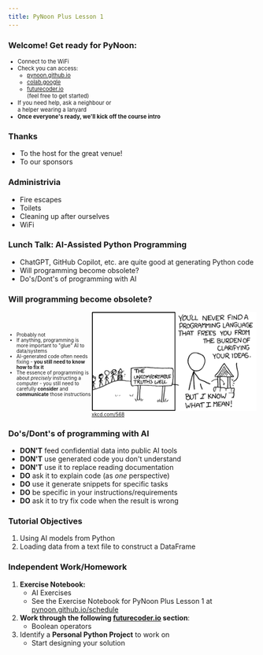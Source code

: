 ```yaml
---
title: PyNoon Plus Lesson 1
---
```


### Welcome! Get ready for PyNoon:

<div style="font-size: 0.8em;">

* Connect to the WiFi
* Check you can access:
  * [pynoon.github.io](https://pynoon.github.io/)
  * [colab.google](https://colab.google/)
  * [futurecoder.io](https://futurecoder.io/)<br>(feel free to get started)
* If you need help, ask a neighbour or<br>a helper wearing a lanyard
* **Once everyone's ready, we'll kick off the course intro**

</div>

### Thanks

* To the host for the great venue!
* To our sponsors

### Administrivia

* Fire escapes
* Toilets
* Cleaning up after ourselves
* WiFi


### Lunch Talk: AI-Assisted Python Programming

* ChatGPT, GitHub Copilot, etc. are quite good at generating Python code
* Will programming become obsolete?
* Do's/Dont's of programming with AI

### Will programming become obsolete?

<div style="font-size: 0.7em; display: flex; align-items: center;">

* Probably not
* If anything, programming is more important to "glue" AI to
  data/systems
* AI-generated code often needs fixing - **you still need to know how to
  fix it**
* The essence of programming is about *precisely* instructing a
  computer - you still need to carefully **consider** and
  **communicate** those instructions

<div>
<img src="well.png" style="width: 1400px; margin: 0;">
<a href="https://xkcd.com/568/">xkcd.com/568</a>
</div>

</div>

### Do's/Dont's of programming with AI

* **DON'T** feed confidential data into public AI tools
* **DON'T** use generated code you don't understand
* **DON'T** use it to replace reading documentation
* **DO** ask it to explain code (as *one* perspective)
* **DO** use it generate snippets for specific tasks
* **DO** be specific in your instructions/requirements
* **DO** ask it to try fix code when the result is wrong


### Tutorial Objectives

1. Using AI models from Python
2. Loading data from a text file to construct a DataFrame

### Independent Work/Homework

1. **Exercise Notebook:**
   * AI Exercises
   * See the Exercise Notebook for PyNoon Plus Lesson 1 at
     [pynoon.github.io/schedule](https://pynoon.github.io/schedule)
2. **Work through the following [futurecoder.io](https://futurecoder.io) section**:
   * Boolean operators
3. Identify a **Personal Python Project** to work on
   * Start designing your solution
